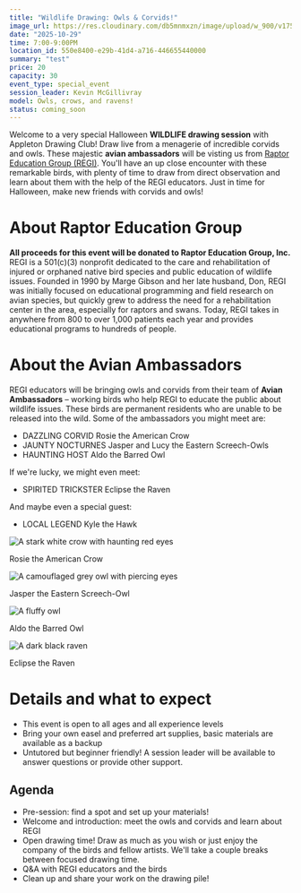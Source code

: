 ```yaml
---
title: "Wildlife Drawing: Owls & Corvids!"
image_url: https://res.cloudinary.com/db5mnmxzn/image/upload/w_900/v1758286749/IMG_0670_asuy0y.jpg
date: "2025-10-29"
time: 7:00-9:00PM
location_id: 550e8400-e29b-41d4-a716-446655440000
summary: "test"
price: 20
capacity: 30
event_type: special_event
session_leader: Kevin McGillivray
model: Owls, crows, and ravens!
status: coming_soon
---
```


Welcome to a very special Halloween **WILDLIFE drawing session** with Appleton Drawing Club! Draw live from a menagerie of incredible corvids and owls. These majestic **avian ambassadors** will be visting us from [Raptor Education Group (REGI)](https://www.raptoreducationgroup.org). You'll have an up close encounter with these remarkable birds, with plenty of time to draw from direct observation and learn about them with the help of the REGI educators. Just in time for Halloween, make new friends with corvids and owls!

# About Raptor Education Group

**All proceeds for this event will be donated to Raptor Education Group, Inc.** REGI is a 501(c)(3) nonprofit dedicated to the care and rehabilitation of injured or orphaned native bird species and public education of wildlife issues. Founded in 1990 by Marge Gibson and her late husband, Don, REGI was initially focused on educational programming and field research on avian species, but quickly grew to address the need for a rehabilitation center in the area, especially for raptors and swans. Today, REGI takes in anywhere from 800 to over 1,000 patients each year and provides educational programs to hundreds of people.

# About the Avian Ambassadors

REGI educators will be bringing owls and corvids from their team of **Avian Ambassadors** – working birds who help REGI to educate the public about wildlife issues. These birds are permanent residents who are unable to be released into the wild. Some of the ambassadors you might meet are:

- DAZZLING CORVID Rosie the American Crow
- JAUNTY NOCTURNES Jasper and Lucy the Eastern Screech-Owls
- HAUNTING HOST Aldo the Barred Owl

If we're lucky, we might even meet:

- SPIRITED TRICKSTER Eclipse the Raven

And maybe even a special guest:

- LOCAL LEGEND Kyle the Hawk

<div class="md:grid grid-cols-2 gap-3">
  <div>
    <img alt="A stark white crow with haunting red eyes" src="https://res.cloudinary.com/db5mnmxzn/image/upload/w_500/v1758229669/IMG_7772_q6w4gs.jpg">
    <p class="mt-1 text-center italic">Rosie the American Crow</p>
  </div>
  <div>
    <img alt="A camouflaged grey owl with piercing eyes" src="https://res.cloudinary.com/db5mnmxzn/image/upload/w_500/v1758229661/IMG_7565_n2yz1i.jpg">
    <p class="mt-1 text-center italic">Jasper the Eastern Screech-Owl</p>
  </div>
  <div>
    <img alt="A fluffy owl" src="https://res.cloudinary.com/db5mnmxzn/image/upload/w_500/v1758289719/sam_2_oqrwae.jpg">
    <p class="mt-1 text-center italic">Aldo the Barred Owl</p>
  </div>
  <div>
    <img alt="A dark black raven" src="https://res.cloudinary.com/db5mnmxzn/image/upload/w_500/v1758229656/Eclipse_hkcmfr.jpg">
    <p class="mt-1 text-center italic">Eclipse the Raven</p>
  </div>
</div>

# Details and what to expect

- This event is open to all ages and all experience levels
- Bring your own easel and preferred art supplies, basic materials are available as a backup
- Untutored but beginner friendly! A session leader will be available to answer questions or provide other support.

## Agenda

- Pre-session: find a spot and set up your materials!
- Welcome and introduction: meet the owls and corvids and learn about REGI
- Open drawing time! Draw as much as you wish or just enjoy the company of the birds and fellow artists. We'll take a couple breaks between focused drawing time.
- Q&A with REGI educators and the birds
- Clean up and share your work on the drawing pile!
